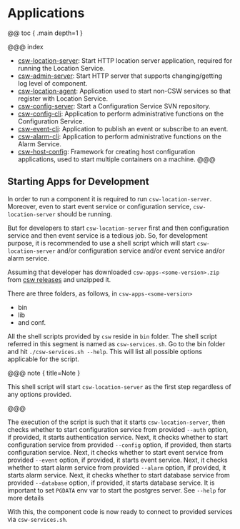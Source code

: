 # Applications

@@ toc { .main depth=1 }

@@@ index
* [csw-location-server](../apps/cswlocationserver.md): Start HTTP location server application, required for running the Location Service.
* [csw-admin-server](../apps/cswadminserver.md): Start HTTP server that supports changing/getting log level of component.
* [csw-location-agent](../apps/cswlocationagent.md): Application used to start non-CSW services so that register with Location Service.
* [csw-config-server](../apps/cswonfigserverapp.md): Start a Configuration Service SVN repository.
* [csw-config-cli](../apps/cswconfigcli.md): Application to perform administrative functions on the Configuration Service.
* [csw-event-cli](../apps/csweventcli.md): Application to publish an event or subscribe to an event.
* [csw-alarm-cli](../apps/cswalarmcli.md): Application to perform administrative functions on the Alarm Service.
* [csw-host-config](../apps/hostconfig.md): Framework for creating host configuration applications, used to start multiple containers on a machine.
@@@

## Starting Apps for Development

In order to run a component it is required to run `csw-location-server`. Moreover, even to start event service or configuration service,
`csw-location-server` should be running.

But for developers to start `csw-location-server` first and then configuration service and then event service is a tedious job. So, for
development purpose, it is recommended to use a shell script which will start `csw-location-server` and/or configuration service and/or 
event service and/or alarm service.

Assuming that developer has downloaded `csw-apps-<some-version>.zip` from [csw releases](https://github.com/tmtsoftware/csw/releases)
and unzipped it.

There are three folders, as follows, in `csw-apps-<some-version>`
* bin
* lib
* and conf.

All the shell scripts provided by `csw` reside in `bin` folder. The shell script referred in this segment is named as `csw-services.sh`.
Go to the bin folder and hit `./csw-services.sh --help`. This will list all possible options applicable for the script.

@@@ note { title=Note }

This shell script will start `csw-location-server` as the first step regardless of any options provided. 

@@@

The execution of the script is such that it starts `csw-location-server`, then checks whether to start configuration service from provided
`--auth` option, if provided, it starts authentication service. Next, it checks whether to start configuration service from provided
`--config` option, if provided, then starts configuration service. Next, it checks whether to start event service from provided 
`--event` option, if provided, it starts event service. Next, it checks whether to start alarm service from provided 
`--alarm` option, if provided, it starts alarm service. Next, it checks whether to start database service from provided
`--database` option, if provided, it starts database service. It is important to set `PGDATA` env var to start the postgres server.
                                                              See `--help` for more details 

With this, the component code is now ready to connect to provided services via `csw-services.sh`.   


  


 


 